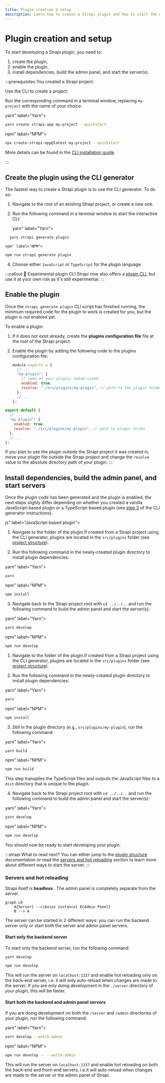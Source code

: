 ```yaml
---
title: Plugin creation & setup
description: Learn how to create a Strapi plugin and how to start the development servers
---
```


# Plugin creation and setup

To start developing a Strapi plugin, you need to:

1. create the plugin,
2. enable the plugin,
3. install dependencies, build the admin panel, and start the server(s).

:::prerequisites
You created a Strapi project.


Use the CLI to create a project:

Run the corresponding command in a terminal window, replacing `my-project` with the name of your choice:



yarn" label="Yarn">

```bash
yarn create strapi-app my-project --quickstart
```



npm" label="NPM">

```bash
npx create-strapi-app@latest my-project --quickstart
```





More details can be found in the [CLI installation guide](/dev-docs/installation/cli).


:::

## Create the plugin using the CLI generator

The fastest way to create a Strapi plugin is to use the CLI generator. To do so:

1. Navigate to the root of an existing Strapi project, or create a new one.
2. Run the following command in a terminal window to start the interactive CLI:

  
    yarn" label="Yarn">

  ```sh
    yarn strapi generate plugin
  ```

    

    npm" label="NPM">

  ```sh
  npm run strapi generate plugin
  ```

    
  

4. Choose either `JavaScript` or `TypeScript` for the plugin language.

:::callout 🚧 Experimental plugin CLI
Strapi now also offers a [plugin CLI](/dev-docs/plugins/development/plugin-cli), but use it at your own risk as it's still experimental.
:::

## Enable the plugin

Once the `strapi generate plugin` CLI script has finished running, the minimum required code for the plugin to work is created for you, but the plugin is not enabled yet.

To enable a plugin:

1. If it does not exist already, create the **plugins configuration file** file at the root of the Strapi project.
2. Enable the plugin by adding the following code to the plugins configuration file:

  
    

    ```js title="./config/plugins.js"
    module.exports = {
      // ...
      "my-plugin": {
        // name of your plugin, kebab-cased
        enabled: true,
        resolve: "./src/plugins/my-plugin", // path to the plugin folder
      },
      // ...
    };
    ```

    

    

  ```js title=./config/plugins.ts
  export default {
    // ...
    "my-plugin": {
      enabled: true,
      resolve: "./src/plugins/my-plugin", // path to plugin folder
    },
    // ...
  };
  ```

    
  


If you plan to use the plugin outside the Strapi project it was created in, move your plugin file outside the Strapi project and change the `resolve` value to the absolute directory path of your plugin.
:::

## Install dependencies, build the admin panel, and start servers

Once the plugin code has been generated and the plugin is enabled, the next steps slighly differ depending on whether you created a vanilla JavaScript-based plugin or a TypeScript-based plugin (see [step 3](#create-the-plugin-using-the-cli-generator) of the CLI generator instructions).



js" label="JavaScript-based plugin">

1. Navigate to the folder of the plugin.If created from a Strapi project using the CLI generator, plugins are located in the `src/plugins` folder (see [project structure](/dev-docs/project-structure)).

2. Run the following command in the newly-created plugin directory to install plugin dependencies:

  
  yarn" label="Yarn">

  ```sh
  yarn
  ```

  

  npm" label="NPM">

  ```sh
  npm install
  ```

  
  

3. Navigate back to the Strapi project root with `cd ../../..` and run the following command to build the admin panel and start the server(s):

  
  yarn" label="Yarn">

  ```sh
  yarn develop
  ```

  

  npm" label="NPM">

  ```sh
  npm run develop
  ```

  
  





1. Navigate to the folder of the plugin.If created from a Strapi project using the CLI generator, plugins are located in the `src/plugins` folder (see [project structure](/dev-docs/project-structure)).

2. Run the following command in the newly-created plugin directory to install plugin dependencies:

  
  yarn" label="Yarn">

  ```sh
  yarn
  ```

  

  npm" label="NPM">

  ```sh
  npm install
  ```

  
  

3. Still in the plugin directory (e.g., `src/plugins/my-plugin`), run the following command:

  
  yarn" label="Yarn">

  ```sh
  yarn build
  ```

  

  npm" label="NPM">

  ```sh
  npm run build
  ```

  
  

  This step transpiles the TypeScript files and outputs the JavaScript files to a `dist` directory that is unique to the plugin.

4. Navigate back to the Strapi project root with `cd ../../..` and run the following command to build the admin panel and start the server(s):

  
  yarn" label="Yarn">

  ```sh
  yarn develop
  ```

  

  npm" label="NPM">

  ```sh
  npm run develop
  ```

  
  




You should now be ready to start developing your plugin.

:::strapi What to read next?
You can either jump to the [plugin structure](/dev-docs/plugins/development/plugin-structure) documentation or read the [servers and hot reloading](#servers-and-hot-reloading) section to learn more about different ways to start the server.
:::

### Servers and hot reloading

Strapi itself is **headless** . The admin panel is completely separate from the server.

```mermaid
graph LR
    A{Server} -->|Axios instance| B{Admin Panel}
    B --> A
```

The server can be started in 2 different ways: you can run the backend server only or start both the server and admin panel servers.

#### Start only the backend server

To start only the backend server, run the following command:





```bash
yarn develop
```





```bash
npm run develop
```





This will run the server on `localhost:1337` and enable hot reloading only on the back-end server, i.e. it will only auto-reload when changes are made to the server. If you are only doing development in the `./server` directory of your plugin, this will be faster.

#### Start both the backend and admin panel servers

If you are doing development on both the `/server` and `/admin` directories of your plugin, run the following command:



yarn" label="Yarn">

```bash
yarn develop --watch-admin
```



npm" label="NPM">

```bash
npm run develop -- --watch-admin
```




This will run the server on `localhost:1337` and enable hot reloading on both the back-end and front-end servers, i.e.it will auto-reload when changes are made to the server or the admin panel of Strapi.
